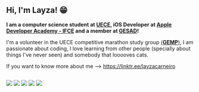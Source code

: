 ## Hi, I'm Layza! 😁

**I am a computer science student at [UECE](https://www.uece.br/), iOS Developer at [Apple Developer Academy - IFCE](https://www.developeracademy.ifce.edu.br/) and a member at [GESAD](https://gesaduece.com.br)!** 

I'm a volunteer in the UECE competitive marathon study group [(**GEMP**)](https://linktr.ee/gemp_uece_?fbclid=PAZXh0bgNhZW0CMTEAAaYM2S1vqh0jCoFIdyW2sxp_HSvbdvborXEAcJ3g9Ib96PiNDJ8TxJ17LiY_aem_2tTLTCSF479s8A3GZgqaxw), I am passionate about coding, I love learning from other people (specially about things I've never seen) and somebody that looooves cats.

If you want to know more about me --> https://linktr.ee/layzacarneiro
    
## 

<div>
  <a href="https://www.linkedin.com/in/layzacarneiro/" target="_blank"><img src="https://img.shields.io/badge/LinkedIn-0A66C2?style=for-the-badge&logo=linkedin&logoColor=white" target="_blank"></a>
  <a href="https://codeforces.com/profile/layza_carneiro" target="_blank"><img src="https://img.shields.io/badge/Codeforces-D30707?style=for-the-badge&logo=codeforces&logoColor=white" target="_blank"></a>
  <a href="https://www.beecrowd.com.br/judge/pt/users/statistics/764063" target="_blank"><img src="https://img.shields.io/badge/Beecrowd-9013FE?style=for-the-badge&logo=beecrowd&logoColor=white" target="_blank"></a>
  <a href="https://neps.academy/br/user/19499" target="_blank"><img src="https://img.shields.io/badge/Neps-f0361c?style=for-the-badge&logo=neps&logoColor=white" target="_blank"></a>
   <a href = "mailto:layza.mrcarneiro@gmail.com"><img src="https://img.shields.io/badge/-Gmail-%23333?style=for-the-badge&logo=gmail&logoColor=white" target="_blank"></a>
</div>

  

